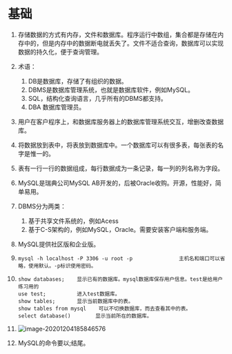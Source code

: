 # 基础

1. 存储数据的方式有内存，文件和数据库。程序运行中数组，集合都是存储在内存中的，但是内存中的数据断电就丢失了。文件不适合查询，数据库可以实现数据的持久化，便于查询管理。

2. 术语：

   1. DB是数据库，存储了有组织的数据。
   2. DBMS是数据库管理系统，也就是数据库软件，例如MySQL。
   3. SQL，结构化查询语言，几乎所有的DBMS都支持。
   4. DBA 数据库管理员。

3. 用户在客户程序上，和数据库服务器上的数据库管理系统交互，增删改查数据库。

4. 将数据放到表中，将表放到数据库中。一个数据库可以有很多表，每张表的名字是惟一的。

5. 表有一行一行的数据组成，每行数据成为一条记录，每一列的列名称为字段。

6. MySQL是瑞典公司MySQL AB开发的，后被Oracle收购。开源，性能好，简单易用。

7. DBMS分为两类：

   1. 基于共享文件系统的，例如Acess
   2. 基于C-S架构的，例如MySQL，Oracle。需要安装客户端和服务端。

8. MySQL提供社区版和企业版。

9. ```shell
   mysql -h localhost -P 3306 -u root -p               主机名和端口可以省略，使用默认。-p标识使用密码。
   ```

10. ```mysql
    show databases;    显示已有的数据库。mysql数据库保存用户信息。test是给用户练习用的
    use test;          进入test数据库。
    show tables;       显示当前数据库中的表。
    show tables from mysql    可以不切换数据库，而去查看其中的表。
    select database()        显示当前所在的数据库。
    ```

11. <img src="MySQL.assets/image-20201204185846576.png" alt="image-20201204185846576" />

12. MySQL的命令要以;结尾。
